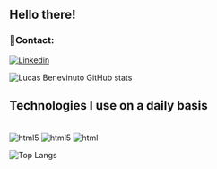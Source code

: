 ## Hello there!

### 📱Contact:
[![Linkedin](https://img.shields.io/badge/LinkedIn-0077B5?style=for-the-badge&logo=linkedin&logoColor=white)](www.linkedin.com/in/lucasbenevinutopereira)


![Lucas Benevinuto GitHub stats](https://github-readme-stats.vercel.app/api?username=lucasbenevinuto&show_icons=true&theme=transparent)

## Technologies I use on a daily basis

<div style="display: inline_block"><br/>
  <img align="center" alt="html5" src="https://img.shields.io/badge/Python-14354C?style=for-the-badge&logo=python&logoColor=white" />
  <img align="center" alt="html5" src="https://img.shields.io/badge/Django-092E20?style=for-the-badge&logo=django&logoColor=white" />
  <img align="center" alt="html" src="https://img.shields.io/badge/Microsoft_Excel-217346?style=for-the-badge&logo=microsoft-excel&logoColor=white" />
</div>

![Top Langs](https://github-readme-stats.vercel.app/api/top-langs/?username=lucasbenevinuto&layout=compact&theme=transparent)

